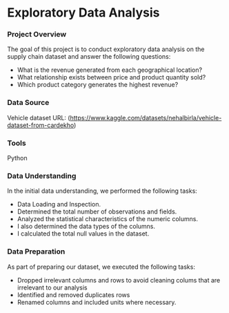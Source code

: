 # Exploratory Data Analysis

### Project Overview 
The goal of this project is to conduct exploratory data analysis on the supply chain dataset and answer the following questions:

- What is the revenue generated from each geographical location?
- What relationship exists between price and product quantity sold?
- Which product category generates the highest revenue?


### Data Source
Vehicle dataset URL: (https://www.kaggle.com/datasets/nehalbirla/vehicle-dataset-from-cardekho)

### Tools
Python

### Data Understanding
In the initial data understanding, we performed the following tasks:
- Data Loading and Inspection.
- Determined the total number of observations and fields.
- Analyzed the statistical characteristics of the numeric columns.
- I also determined the data types of the columns.
- I calculated the total null values in the dataset.

 ### Data Preparation
 As part of preparing our dataset, we executed the following tasks:
 - Dropped irrelevant columns and rows to avoid cleaning colums that are irrelevant to our analysis
 - Identified and removed duplicates rows
 - Renamed columns and included units  where necessary.

###
